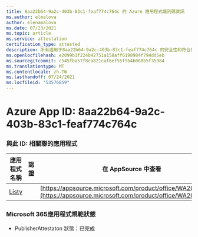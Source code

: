 ```yaml
---
title: 8aa22b64-9a2c-403b-83c1-feaf774c764c 的 Azure 應用程式識別碼資訊
ms.author: elmalova
author: elenamalova
ms.date: 07/23/2021
ms.topic: article
ms.service: attestation
certification_type: attested
description: 所有適用于8aa22b64-9a2c-403b-83c1-feaf774c764c 的安全性和符合性資訊資訊。
ms.openlocfilehash: e2099b1f224b42751a158aff6198984f794dd5eb
ms.sourcegitcommit: c545fba57f8ca821caf6ef55f5b4b068b5f35984
ms.translationtype: MT
ms.contentlocale: zh-TW
ms.lasthandoff: 07/24/2021
ms.locfileid: "53576859"
---
```

# <a name="azure-app-id-8aa22b64-9a2c-403b-83c1-feaf774c764c"></a>Azure App ID: 8aa22b64-9a2c-403b-83c1-feaf774c764c


### <a name="apps-associated-with-this-id"></a>與此 ID: 相關聯的應用程式
| **應用程式名稱** | **認證** | **在 AppSource 中查看** |
|--------------|---------------|-----------------------|
| [Listy](https://docs.microsoft.com/microsoft-365-app-certification/forward/WA200000798) |  | [https://appsource.microsoft.com/product/office/WA200000798](https://appsource.microsoft.com/product/office/WA200000798) |

### <a name="microsoft-365-app-compliance-status"></a>Microsoft 365應用程式規範狀態
- PublisherAttestaton 狀態：已完成

